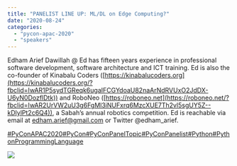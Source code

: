 ```yaml
---
title: "PANELIST LINE UP: ML/DL on Edge Computing?"
date: "2020-08-24"
categories:
  - "pycon-apac-2020"
  - "speakers"
---
```


Edham Arief Dawillah @ Ed has fifteen years experience in professional software development, software architecture and ICT training. Ed is also the co-founder of Kinabalu Coders ([https://kinabalucoders.org](https://kinabalucoders.org/?fbclid=IwAR1P5sydTGReqk6ugaIFCGYdoaU82naArNdRVUxO2JdDX-U6yN0DozflDtk)) and RoboNeo ([https://roboneo.net](https://roboneo.net/?fbclid=IwAR2UrVW2uU3g6FgMl3iNUFxrq6MzcXUE7Th2vl5sgUY5Z--kDlylPt2c6Q4)), a Sabah’s annual robotics competition. Ed is reachable via email at edham.arief@gmail.com or Twitter @edham_arief.

[#PyConAPAC2020](https://www.facebook.com/hashtag/pyconapac2020?__eep__=6&__cft__[0]=AZXB-ahi-uNf6_pqNGEZ_q70We_jRHfK3KGvxhRMDZ4jn02aQLhFbrdA1hdgZZSW9U2IPLtLmlrqkzCc6Llm5Y5wJNBlcjAl6ZIqWMDYfVuOIUutRLXec1WbIO_chtlX8dZkpF9PnKc2Bv8rTnIOnMDOgt3vXRH0OYJBh3fhEDvt5Q&__tn__=*NK*F)[#PyCon](https://www.facebook.com/hashtag/pycon?__eep__=6&__cft__[0]=AZXB-ahi-uNf6_pqNGEZ_q70We_jRHfK3KGvxhRMDZ4jn02aQLhFbrdA1hdgZZSW9U2IPLtLmlrqkzCc6Llm5Y5wJNBlcjAl6ZIqWMDYfVuOIUutRLXec1WbIO_chtlX8dZkpF9PnKc2Bv8rTnIOnMDOgt3vXRH0OYJBh3fhEDvt5Q&__tn__=*NK*F)[#PyConPanelTopic](https://www.facebook.com/hashtag/pyconpaneltopic?__eep__=6&__cft__[0]=AZXB-ahi-uNf6_pqNGEZ_q70We_jRHfK3KGvxhRMDZ4jn02aQLhFbrdA1hdgZZSW9U2IPLtLmlrqkzCc6Llm5Y5wJNBlcjAl6ZIqWMDYfVuOIUutRLXec1WbIO_chtlX8dZkpF9PnKc2Bv8rTnIOnMDOgt3vXRH0OYJBh3fhEDvt5Q&__tn__=*NK*F)[#PyConPanelist](https://www.facebook.com/hashtag/pyconpanelist?__eep__=6&__cft__[0]=AZXB-ahi-uNf6_pqNGEZ_q70We_jRHfK3KGvxhRMDZ4jn02aQLhFbrdA1hdgZZSW9U2IPLtLmlrqkzCc6Llm5Y5wJNBlcjAl6ZIqWMDYfVuOIUutRLXec1WbIO_chtlX8dZkpF9PnKc2Bv8rTnIOnMDOgt3vXRH0OYJBh3fhEDvt5Q&__tn__=*NK*F)[#Python](https://www.facebook.com/hashtag/python?__eep__=6&__cft__[0]=AZXB-ahi-uNf6_pqNGEZ_q70We_jRHfK3KGvxhRMDZ4jn02aQLhFbrdA1hdgZZSW9U2IPLtLmlrqkzCc6Llm5Y5wJNBlcjAl6ZIqWMDYfVuOIUutRLXec1WbIO_chtlX8dZkpF9PnKc2Bv8rTnIOnMDOgt3vXRH0OYJBh3fhEDvt5Q&__tn__=*NK*F)[#PythonProgrammingLanguage](https://www.facebook.com/hashtag/pythonprogramminglanguage?__eep__=6&__cft__[0]=AZXB-ahi-uNf6_pqNGEZ_q70We_jRHfK3KGvxhRMDZ4jn02aQLhFbrdA1hdgZZSW9U2IPLtLmlrqkzCc6Llm5Y5wJNBlcjAl6ZIqWMDYfVuOIUutRLXec1WbIO_chtlX8dZkpF9PnKc2Bv8rTnIOnMDOgt3vXRH0OYJBh3fhEDvt5Q&__tn__=*NK*F)

![](/archived-images/118394157_618888598820142_4559825648639179889_o.jpg?w=1024)
